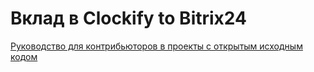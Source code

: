 # Вклад в Clockify to Bitrix24
[Руководство для контрибьюторов в проекты с открытым исходным кодом](https://alei1180.github.io/open-source-contributor-guide/)
